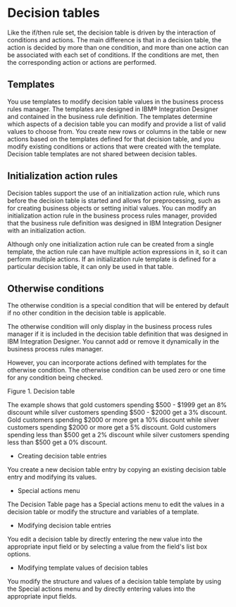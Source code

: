 <!-- image -->

# Decision tables

Like the if/then rule set, the decision table is driven by the interaction of conditions and
actions. The main difference is that in a decision table, the action is decided by more than one
condition, and more than one action can be associated with each set of conditions. If the conditions
are met, then the corresponding action or actions are performed.

## Templates

You use templates to modify decision table values in the business process rules manager. The
templates are designed in IBM® Integration
Designer and
contained in the business rule definition. The templates determine which aspects of a decision table
you can modify and provide a list of valid values to choose from. You create new rows or columns in
the table or new actions based on the templates defined for that decision table, and you modify
existing conditions or actions that were created with the template. Decision table templates are not
shared between decision tables.

## Initialization action rules

Decision tables support the use of an initialization action rule, which runs before the decision
table is started and allows for preprocessing, such as for creating business objects or setting
initial values. You can modify an initialization action rule in the business process rules manager,
provided that the business rule definition was designed in IBM Integration
Designer with an initialization action.

Although only one initialization action rule can be created from a single template, the action
rule can have multiple action expressions in it, so it can perform multiple actions. If an
initialization rule template is defined for a particular decision table, it can only be used in that
table.

## Otherwise conditions

The otherwise condition is a special condition that will be entered by default if no
other condition in the decision table is applicable.

The otherwise condition will only display in the business process rules manager if
it is included in the decision table definition that was designed in IBM Integration
Designer. You cannot add or remove it dynamically in
the business process rules manager.

However, you can incorporate actions defined with templates for the otherwise
condition. The otherwise condition can be used zero or one time for any condition being
checked.

Figure 1. Decision table

<!-- image -->

The example shows that gold customers spending $500 - $1999 get an 8% discount while silver
customers spending $500 - $2000 get a 3% discount. Gold customers spending $2000 or more get a 10%
discount while silver customers spending $2000 or more get a 5% discount. Gold customers spending
less than $500 get a 2% discount while silver customers spending less than $500 get a 0%
discount.

- Creating decision table entries

You create a new decision table entry by copying an existing decision table entry and modifying its values.
- Special actions menu

The Decision Table page has a Special actions menu to edit the values in a decision table or modify the structure and variables of a template.
- Modifying decision table entries

You edit a decision table by directly entering the new value into the appropriate input field or by selecting a value from the field's list box options.
- Modifying template values of decision tables

You modify the structure and values of a decision table template by using the Special actions menu and by directly entering values into the appropriate input fields.